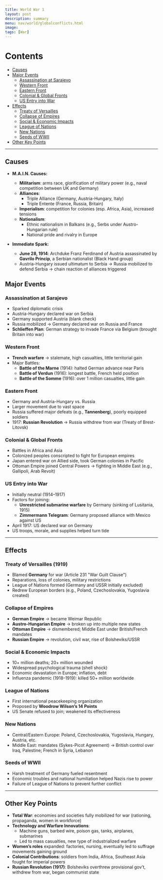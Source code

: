 ```yaml
---
title: World War 1
layout: post
description: summary
menu: nav/world/globalconflicts.html
image: 
tags: [War]
---
```


# Contents
- [Causes](#causes)
- [Major Events](#major-events)
  - [Assassination at Sarajevo](#assassination-at-sarajevo)
  - [Western Front](#western-front)
  - [Eastern Front](#eastern-front)
  - [Colonial & Global Fronts](#colonial--global-fronts)
  - [US Entry into War](#us-entry-into-war)
- [Effects](#effects)
  - [Treaty of Versailles](#treaty-of-versailles)
  - [Collapse of Empires](#collapse-of-empires)
  - [Social & Economic Impacts](#social--economic-impacts)
  - [League of Nations](#league-of-nations)
  - [New Nations](#new-nations)
  - [Seeds of WWII](#seeds-of-wwii)
- [Other Key Points](#other-key-points)

---

## Causes
- **M.A.I.N. Causes:**
  - **Militarism**: arms race, glorification of military power (e.g., naval competition between UK and Germany)
  - **Alliances**: 
    - Triple Alliance (Germany, Austria-Hungary, Italy)
    - Triple Entente (France, Russia, Britain)
  - **Imperialism**: competition for colonies (esp. Africa, Asia), increased tensions
  - **Nationalism**: 
    - Ethnic nationalism in Balkans (e.g., Serbs under Austro-Hungarian rule)
    - National pride and rivalry in Europe

- **Immediate Spark:**
  - **June 28, 1914**: Archduke Franz Ferdinand of Austria assassinated by **Gavrilo Princip**, a Serbian nationalist (Black Hand group)
  - Austria-Hungary issued ultimatum to Serbia → Russia mobilized to defend Serbia → chain reaction of alliances triggered

## Major Events

### Assassination at Sarajevo
- Sparked diplomatic crisis
- Austria-Hungary declared war on Serbia
- Germany supported Austria (blank check)
- Russia mobilized → Germany declared war on Russia and France
- **Schlieffen Plan**: German strategy to invade France via Belgium (brought Britain into war)

### Western Front
- **Trench warfare** → stalemate, high casualties, little territorial gain
- Major Battles:
  - **Battle of the Marne** (1914): halted German advance near Paris
  - **Battle of Verdun** (1916): longest battle, French held position
  - **Battle of the Somme** (1916): over 1 million casualties, little gain

### Eastern Front
- Germany and Austria-Hungary vs. Russia
- Larger movement due to vast space
- Russia suffered major defeats (e.g., **Tannenberg**), poorly equipped soldiers
- 1917: **Russian Revolution** → Russia withdrew from war (Treaty of Brest-Litovsk)

### Colonial & Global Fronts
- Battles in Africa and Asia
- Colonized peoples conscripted to fight for European empires
- Japan entered war on Allied side, took German colonies in Pacific
- Ottoman Empire joined Central Powers → fighting in Middle East (e.g., Gallipoli, Arab Revolt)

### US Entry into War
- Initially neutral (1914–1917)
- Factors for joining:
  - **Unrestricted submarine warfare** by Germany (sinking of Lusitania, 1915)
  - **Zimmermann Telegram**: Germany proposed alliance with Mexico against US
- April 1917: US declared war on Germany
- US troops, morale, and supplies helped turn tide

---

## Effects

### Treaty of Versailles (1919)
- Blamed **Germany** for war (Article 231 "War Guilt Clause")
- Reparations, loss of colonies, military restrictions
- League of Nations formed (Germany and USSR initially excluded)
- Redrew European borders (e.g., Poland, Czechoslovakia, Yugoslavia created)

### Collapse of Empires
- **German Empire** → became Weimar Republic
- **Austro-Hungarian Empire** → broken up into multiple new states
- **Ottoman Empire** → dismembered; Middle East under British/French mandates
- **Russian Empire** → revolution, civil war, rise of Bolsheviks/USSR

### Social & Economic Impacts
- 10+ million deaths; 20+ million wounded
- Widespread psychological trauma (shell shock)
- Economic devastation in Europe; inflation, debt
- Influenza pandemic (1918–1919): killed 50+ million worldwide

### League of Nations
- First international peacekeeping organization
- Proposed by **Woodrow Wilson’s 14 Points**
- US Senate refused to join; weakened its effectiveness

### New Nations
- Central/Eastern Europe: Poland, Czechoslovakia, Yugoslavia, Hungary, Austria, etc.
- Middle East: mandates (Sykes-Picot Agreement) → British control over Iraq, Palestine; French in Syria, Lebanon

### Seeds of WWII
- Harsh treatment of Germany fueled resentment
- Economic troubles and national humiliation helped Nazis rise to power
- Failure of League of Nations to prevent further conflict

---

## Other Key Points

- **Total War**: economies and societies fully mobilized for war (rationing, propaganda, women in workforce)
- **Technology and Warfare Innovations**:
  - Machine guns, barbed wire, poison gas, tanks, airplanes, submarines
  - Led to mass casualties, new type of industrialized warfare
- **Women’s roles** expanded: factories, nursing, eventually led to suffrage movements gaining ground
- **Colonial Contributions**: soldiers from India, Africa, Southeast Asia fought for imperial powers
- **Russian Revolution (1917)**: Bolsheviks overthrew provisional gov’t, withdrew from war, began communist state